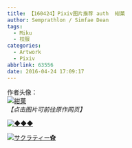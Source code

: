 ```yaml
---
title: 【160424】Pixiv图片推荐 auth  紺菓
author: Semprathlon / Simfae Dean
tags:
  - Miku
  - 校服
categories:
  - Artwork
  - Pixiv
abbrlink: 63556
date: 2016-04-24 17:09:17
---
```

作者头像：  
[![紺菓](__ASSETS_HOST_NAME__/2016/04/8764406.jpg)](http://www.pixiv.net/member_illust.php?id=5561441)  
<em>【点击图片可前往原作网页】</em>  

[![◆◆◆](__ASSETS_HOST_NAME__/2016/04/53869279_p0.jpg)](http://www.pixiv.net/member_illust.php?mode=medium&illust_id=53869279)
<!--more-->

[![サクラティー✿](__ASSETS_HOST_NAME__/2016/04/56066507_p0.jpg)](http://www.pixiv.net/member_illust.php?mode=medium&illust_id=56066507)

